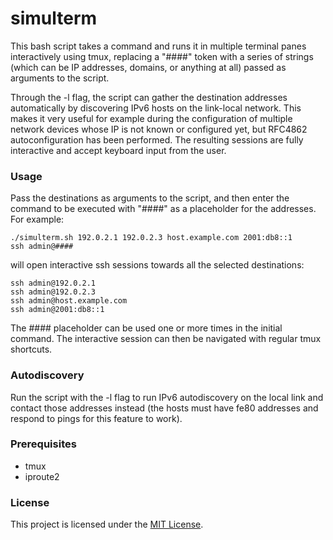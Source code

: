 # simulterm

This bash script takes a command and runs it in multiple terminal panes interactively using tmux, replacing a "####" token with a series of strings (which can be IP addresses, domains, or anything at all) passed as arguments to the script.

Through the -l flag, the script can gather the destination addresses automatically by discovering IPv6 hosts on the link-local network. This makes it very useful for example during the configuration of multiple network devices whose IP is not known or configured yet, but RFC4862 autoconfiguration has been performed. The resulting sessions are fully interactive and accept keyboard input from the user.


### Usage

Pass the destinations as arguments to the script, and then enter the command to be executed with \"####\" as a placeholder for the addresses.
For example:
```
./simulterm.sh 192.0.2.1 192.0.2.3 host.example.com 2001:db8::1
ssh admin@####
```
will open interactive ssh sessions towards all the selected destinations:
```
ssh admin@192.0.2.1
ssh admin@192.0.2.3
ssh admin@host.example.com
ssh admin@2001:db8::1
```

The #### placeholder can be used one or more times in the initial command. The interactive session can then be navigated with regular tmux shortcuts.

### Autodiscovery

Run the script with the -l flag to run IPv6 autodiscovery on the local link and contact those addresses instead (the hosts must have fe80 addresses and respond to pings for this feature to work).

### Prerequisites

* tmux
* iproute2

### License

This project is licensed under the [MIT License](LICENSE).
